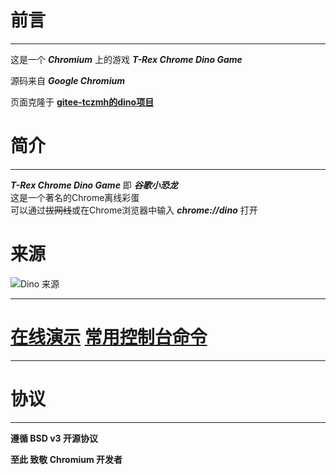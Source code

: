# 前言

---

这是一个 ***Chromium*** 上的游戏 ***T-Rex Chrome Dino Game***

源码来自 ***Google Chromium***

页面克隆于 [**gitee-tczmh的dino项目**](https://gitee.com/tczmh/dino)

# 简介

---

***T-Rex Chrome Dino Game*** 即 ***谷歌小恐龙***<br>这是一个著名的Chrome离线彩蛋<br>可以通过~~拔网线~~或在Chrome浏览器中输入 ***chrome://dino*** 打开<br>

# 来源

![Dino 来源](https://worldhim.github.io/dino/Dino.jpg)

---

# [在线演示](https://worldhim.github.com/dino) [常用控制台命令](https://worldhim.github.io/dino/Commands.md)

---

# 协议

---

**遵循 BSD v3 开源协议**

**至此 致敬 Chromium 开发者**